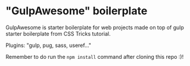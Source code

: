 # "GulpAwesome" boilerplate  

GulpAwesome is starter boilerplate for web projects made on top of gulp starter boilerplate from CSS Tricks tutorial. 

Plugins: "gulp, pug, sass, useref..."

Remember to do run the `npm install` command after cloning this repo :)! 
